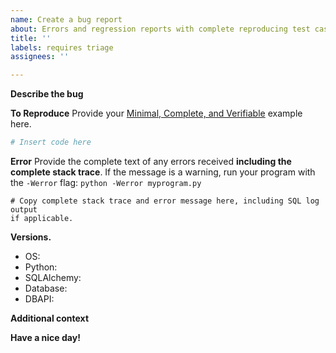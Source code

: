 ```yaml
---
name: Create a bug report
about: Errors and regression reports with complete reproducing test cases and/or stack traces.
title: ''
labels: requires triage
assignees: ''

---
```


<!--

**GUIDELINES FOR REPORTING BUGS**

If you are new to SQLAlchemy bug reports, please review our many examples
of [well written bug reports](https://github.com/sqlalchemy/sqlalchemy/issues?q=is%3Aissue+label%3A%22great+mcve%22).   Each of these reports include the following features:

1. a **succinct description of the problem** - typically a line or two at most
2. **succinct, dependency-free code which reproduces the problem**, otherwise known as a [Minimal, Complete, and Verifiable](https://stackoverflow.com/help/mcve) example.
3. **complete stack traces for all errors - please avoid screenshots, use formatted text inside issues**
4. Other things as applicable:   **SQL log output**, **database backend and DBAPI driver**,
   **operating system**, **comparative performance timings** for performance issues.

-->

**Describe the bug**
<!-- A clear and concise description of what the bug is. -->

**To Reproduce**
Provide your [Minimal, Complete, and Verifiable](https://stackoverflow.com/help/mcve) example
here.

```py
# Insert code here
```

**Error**
Provide the complete text of any errors received **including the complete
stack trace**.   If the message is a warning, run your program with the
``-Werror`` flag:   ``python -Werror myprogram.py``

```
# Copy complete stack trace and error message here, including SQL log output
if applicable.
```

**Versions.**
 - OS:
 - Python:
 - SQLAlchemy:
 - Database:
 - DBAPI:

**Additional context**
<!-- Add any other context about the problem here. -->

**Have a nice day!**
